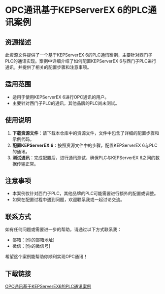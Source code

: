 # OPC通讯基于KEPServerEX 6的PLC通讯案例

## 资源描述

此资源文件提供了一个基于KEPServerEX 6的PLC通讯案例，主要针对西门子PLC的通讯实现。案例中详细介绍了如何配置KEPServerEX 6与西门子PLC进行通讯，并提供了相关的配置步骤和注意事项。

## 适用范围

- 适用于使用KEPServerEX 6进行OPC通讯的用户。
- 主要针对西门子PLC的通讯，其他品牌的PLC尚未测试。

## 使用说明

1. **下载资源文件**：请下载本仓库中的资源文件，文件中包含了详细的配置步骤和示例代码。
2. **配置KEPServerEX 6**：按照资源文件中的步骤，配置KEPServerEX 6与PLC的通讯。
3. **测试通讯**：完成配置后，进行通讯测试，确保PLC与KEPServerEX 6之间的数据传输正常。

## 注意事项

- 本案例仅针对西门子PLC，其他品牌的PLC可能需要进行额外的配置或调整。
- 如果在配置过程中遇到问题，欢迎联系我或一起讨论交流。

## 联系方式

如有任何问题或需要进一步的帮助，请通过以下方式联系我：

- 邮箱：[你的邮箱地址]
- 微信：[你的微信号]

希望这个案例能帮助你顺利实现OPC通讯！

## 下载链接

[OPC通讯基于KEPServerEX6的PLC通讯案例](https://pan.quark.cn/s/e06f99012450)